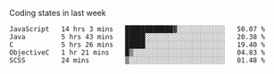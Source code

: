 Coding states in last week

<!--START_SECTION:waka-->
```text
JavaScript   14 hrs 3 mins   ████████████▓░░░░░░░░░░░░   50.07 % 
Java         5 hrs 43 mins   █████░░░░░░░░░░░░░░░░░░░░   20.38 % 
C            5 hrs 26 mins   █████░░░░░░░░░░░░░░░░░░░░   19.40 % 
ObjectiveC   1 hr 21 mins    █▒░░░░░░░░░░░░░░░░░░░░░░░   04.83 % 
SCSS         24 mins         ▒░░░░░░░░░░░░░░░░░░░░░░░░   01.48 % 
```
<!--END_SECTION:waka-->
